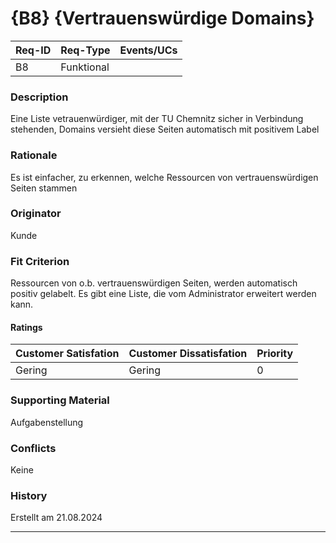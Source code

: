 # {B8} {Vertrauenswürdige Domains}

| Req-ID | Req-Type | Events/UCs |
|--------|----------|------------|
| B8     |Funktional|            |

### Description
Eine Liste vetrauenwürdiger, mit der TU Chemnitz sicher in Verbindung stehenden, Domains versieht diese Seiten automatisch mit positivem Label

### Rationale
Es ist einfacher, zu erkennen, welche Ressourcen von vertrauenswürdigen Seiten stammen

### Originator
Kunde

### Fit Criterion
Ressourcen von o.b. vertrauenswürdigen Seiten, werden automatisch positiv gelabelt. Es gibt eine Liste, die vom Administrator erweitert werden kann.

#### Ratings
| Customer Satisfation | Customer Dissatisfation | Priority |
|----------------------|-------------------------|----------|
| Gering               | Gering                  | 0        |

### Supporting Material
Aufgabenstellung

### Conflicts
Keine

### History
Erstellt am 21.08.2024

---
